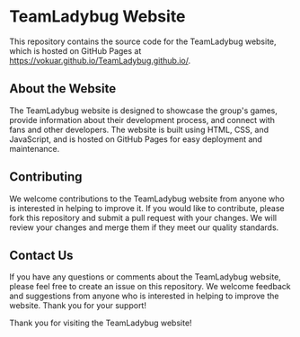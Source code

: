 # TeamLadybug Website

This repository contains the source code for the TeamLadybug website, which is hosted on GitHub Pages at https://vokuar.github.io/TeamLadybug.github.io/.

## About the Website

The TeamLadybug website is designed to showcase the group's games, provide information about their development process, and connect with fans and other developers. The website is built using HTML, CSS, and JavaScript, and is hosted on GitHub Pages for easy deployment and maintenance.

## Contributing

We welcome contributions to the TeamLadybug website from anyone who is interested in helping to improve it. If you would like to contribute, please fork this repository and submit a pull request with your changes. We will review your changes and merge them if they meet our quality standards.

## Contact Us

If you have any questions or comments about the TeamLadybug website, please feel free to create an issue on this repository. We welcome feedback and suggestions from anyone who is interested in helping to improve the website. Thank you for your support!

Thank you for visiting the TeamLadybug website!
